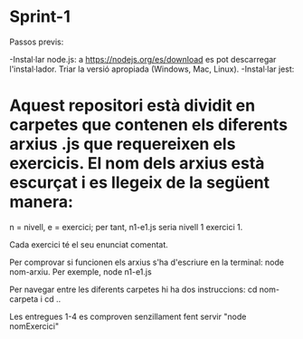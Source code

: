 # Sprint-1

Passos previs:

-Instal·lar node.js: a https://nodejs.org/es/download es pot descarregar l'instal·lador. Triar la versió apropiada (Windows, Mac, Linux).
-Instal·lar jest:

# Aquest repositori està dividit en carpetes que contenen els diferents arxius .js que requereixen els exercicis. El nom dels arxius està escurçat i es llegeix de la següent manera:

n = nivell, e = exercici; per tant, n1-e1.js seria nivell 1 exercici 1.

Cada exercici té el seu enunciat comentat.

Per comprovar si funcionen els arxius s'ha d'escriure en la terminal: node nom-arxiu. Per exemple, node n1-e1.js

Per navegar entre les diferents carpetes hi ha dos instruccions: cd nom-carpeta i cd ..

Les entregues 1-4 es comproven senzillament fent servir "node nomExercici"